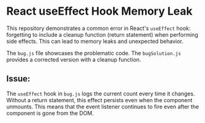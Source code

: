 # React useEffect Hook Memory Leak

This repository demonstrates a common error in React's `useEffect` hook: forgetting to include a cleanup function (return statement) when performing side effects.  This can lead to memory leaks and unexpected behavior.

The `bug.js` file showcases the problematic code. The `bugSolution.js` provides a corrected version with a cleanup function.

## Issue:

The `useEffect` hook in `bug.js` logs the current count every time it changes.  Without a return statement, this effect persists even when the component unmounts. This means that the event listener continues to fire even after the component is gone from the DOM.